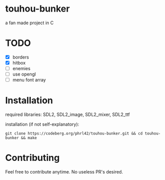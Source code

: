 # touhou-bunker
a fan made project in C

# TODO

- [x] borders
- [x] hitbox
- [ ] enemies
- [ ] use opengl
- [ ] menu font array

# Installation

<p>required libraries: SDL2, SDL2_image, SDL2_mixer, SDL2_ttf</p>

<p>installation (if not self-explanatory):</p>

`git clone https://codeberg.org/phrl42/touhou-bunker.git && cd touhou-bunker && make`

# Contributing
Feel free to contribute anytime. No useless PR's desired.
